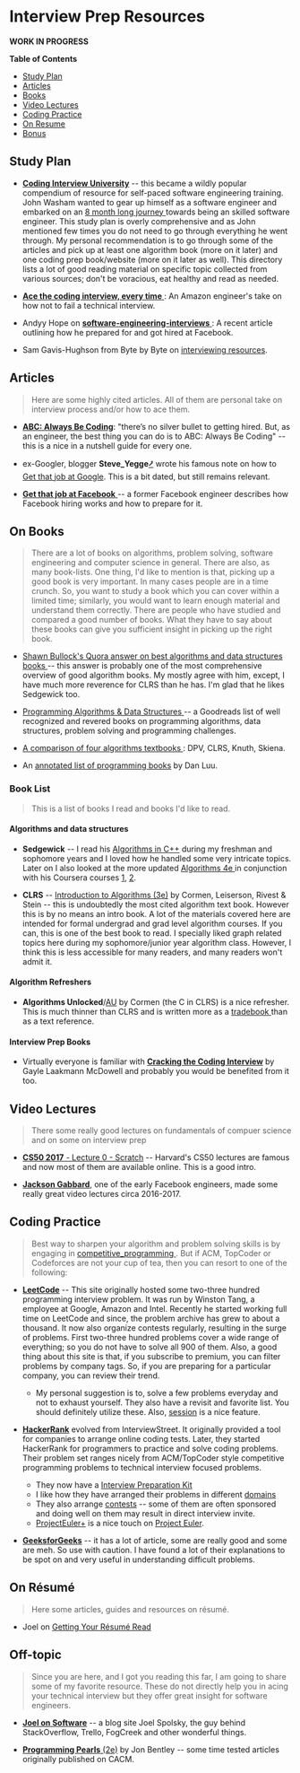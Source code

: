 Interview Prep Resources
========================
**WORK IN PROGRESS**

**Table of Contents**
- [Study Plan](#study-Plan)
- [Articles](#articles)
- [Books](#on-books)
- [Video Lectures](#video-lectures)
- [Coding Practice](#coding-practice)
- [On Resume](#on-resume)
- [Bonus](#off-topic)


## Study Plan
- **[Coding Interview University](https://github.com/jwasham/coding-interview-university)** -- this became a wildly 
popular compendium of resource for self-paced software engineering training. John Washam wanted to gear up himself 
as a software engineer and embarked on an [8 month long journey
](https://medium.freecodecamp.org/why-i-studied-full-time-for-8-months-for-a-google-interview-cc662ce9bb13) 
towards being an skilled software engineer. This study plan is overly comprehensive and as John mentioned few times 
you do not need to go through everything he went through. My personal recommendation is to go through some of the 
articles and pick up at least one algorithm book (more on it later) and one coding prep book/website (more on it later 
as well). This directory lists a lot of good reading material on specific topic collected from various sources; don't be 
voracious, eat healthy and read as needed. 

- [**Ace the coding interview, every time**
](https://medium.com/@nickciubotariu/ace-the-coding-interview-every-time-d169ce1fd3fc): An Amazon engineer's take on
how not to fail a technical interview. 

- Andyy Hope on [**software-engineering-interviews**
](https://medium.freecodecamp.org/software-engineering-interviews-744380f4f2af): A recent article outlining how he 
prepared for and got hired at Facebook. 

- Sam Gavis-Hughson from Byte by Byte on [interviewing resources](https://www.byte-by-byte.com/interviewing-resources/).
 

## Articles
> Here are some highly cited articles. All of them are personal take on interview process and/or how to ace them. 

- [**ABC: Always Be Coding**](https://medium.com/always-be-coding/abc-always-be-coding-d5f8051afce2): "there’s no silver bullet to getting 
hired. But, as an engineer, the best thing you can do is to ABC: Always Be Coding" -- this is a nice in a nutshell 
guide for every one. 

- ex-Googler, blogger **Steve_Yegge**[⭷](https://en.wikipedia.org/wiki/Steve_Yegge) wrote his famous note on how to 
[Get that job at Google](http://steve-yegge.blogspot.com/2008/03/get-that-job-at-google.html). This is a bit dated, 
but still remains relevant.

- [**Get that job at Facebook**
](https://www.facebook.com/notes/facebook-engineering/get-that-job-at-facebook/10150964382448920) -- a former Facebook
engineer describes how Facebook hiring works and how to prepare for it. 



## On Books
> There are a lot of books on algorithms, problem solving, software engineering and computer science in general. There 
are also, as many book-lists. One thing, I'd like to mention is that, picking up a good book is very important. In many
cases people are in a time crunch. So, you want to study a book which you can cover within a limited time; similarly,
you would want to learn enough material and understand them correctly. There are people who have studied and compared 
a good number of books. What they have to say about these books can give you sufficient insight in picking up the right
book. 

- [Shawn Bullock's Quora answer on best algorithms and data structures books
](https://www.quora.com/What-are-the-best-books-on-algorithms-and-data-structures/answer/Shawn-Bullock-7) -- this 
answer is probably one of the most comprehensive overview of good algorithm books. My mostly agree with him, except, I 
have much more reverence for CLRS than he has. I'm glad that he likes Sedgewick too. 

- [Programming Algorithms & Data Structures
](https://www.goodreads.com/list/show/126971.Programming_Algorithms_Data_Structures) -- a Goodreads list of well 
recognized and revered books on programming algorithms, data structures, problem solving and programming challenges.

- [A comparison of four algorithms textbooks
](https://porgionesanke.wordpress.com/2016/07/11/a-comparison-of-four-algorithms-textbooks/): DPV, CLRS, Knuth, Skiena.
- An [annotated list of programming books](https://danluu.com/programming-books/) by Dan Luu.

### Book List
> This is a list of books I read and books I'd like to read.

#### Algorithms and data structures
- **Sedgewick** -- I read his [Algorithms in C++](http://a.co/d/9cUnqJI) during my freshman and sophomore years and I 
loved how he handled some very intricate topics. Later on I also looked at the more updated [Algorithms 4e
](http://a.co/d/0LDYqsh) in conjunction with his Coursera courses [1](https://www.coursera.org/learn/algorithms-part1), 
[2](https://www.coursera.org/learn/algorithms-part2). 

- **CLRS** -- [Introduction to Algorithms (3e)](http://a.co/d/aVnF8Eu) by Cormen, Leiserson, Rivest & Stein -- this is 
undoubtedly the most cited algorithm text book. However this is by no means an intro book. A lot of the materials 
covered here are intended for formal undergrad and grad level algorithm courses. If you can, this is one of the best 
book to read. I specially liked graph related topics here during my sophomore/junior year algorithm class. However, I 
think this is less accessible for many readers, and many readers won't admit it. 

#### Algorithm Refreshers
- **Algorithms Unlocked**/[AU](http://a.co/d/egtBmR0) by Cormen (the C in CLRS) is a nice refresher. This is much 
thinner than CLRS and is written more as a [tradebook
](https://www.quora.com/Whats-the-difference-between-algorithm-books-CLRS-and-the-Algorithms-Unlocked/answers/7930807) 
than as a text reference. 

#### Interview Prep Books
- Virtually everyone is familiar with [**Cracking the Coding Interview**](http://a.co/d/73OhN0n) by Gayle Laakmann 
McDowell and probably you would be benefited from it too. 



## Video Lectures

> There some really good lectures on fundamentals of compuer science and on some on interview prep

- [**CS50 2017** - Lecture 0 - Scratch](https://www.youtube.com/watch?v=y62zj9ozPOM) -- Harvard's CS50 lectures are 
famous and now most of them are available online. This is a good intro. 

- [**Jackson Gabbard**](https://www.youtube.com/channel/UCcdCkJKXlRoXVD03eo-q8mQ/videos), one of the early Facebook 
engineers, made some really great video lectures circa 2016-2017.



## Coding Practice

> Best way to sharpen your algorithm and problem solving skills is by engaging in [competitive_programming
](https://en.wikipedia.org/wiki/Competitive_programming). But if ACM, TopCoder or Codeforces are not your cup of tea,
then you can resort to one of the following:

- [**LeetCode**](https://leetcode.com/problemset/all/) -- This site originally hosted some two-three hundred programming
interview problem. It was run by Winston Tang, a employee at Google, Amazon and Intel. Recently he started working 
full time on LeetCode and since, the problem archive has grew to about a thousand. It now also organize contests 
regularly, resulting in the surge of problems. First two-three hundred problems cover a wide range of everything; so you
do not have to solve all 900 of them. Also, a good thing about this site is that, if you subscribe to premium, you can 
filter problems by company tags. So, if you are preparing for a particular company, you can review their trend. 
  - My personal suggestion is to, solve a few problems everyday and not to exhaust yourself. They also have a revisit 
  and favorite list. You should definitely utilize these. Also, [session](https://leetcode.com/session/) is a nice 
  feature. 
  
- [**HackerRank**](https://www.hackerrank.com/) evolved from InterviewStreet. It originally provided a tool for 
companies to arrange online coding tests. Later, they started HackerRank for programmers to practice and solve coding
problems. Their problem set ranges nicely from ACM/TopCoder style competitive programming problems to technical 
interview focused problems. 
  - They now have a [Interview Preparation Kit](https://www.hackerrank.com/interview/interview-preparation-kit)
  - I like how they have arranged their problems in different [domains](https://www.hackerrank.com/domains/)
  - They also arrange [contests](https://www.hackerrank.com/contests) -- some of them are often sponsored and doing well
  on them may result in direct interview invite. 
  - [ProjectEuler+](https://www.hackerrank.com/contests/projecteuler/challenges?) is a nice touch on [Project 
  Euler](https://projecteuler.net). 
  
- [**GeeksforGeeks**](https://www.geeksforgeeks.org/) -- it has a lot of article, some are really good and some are meh.
So use with caution. I have found a lot of their explanations to be spot on and very useful in understanding difficult 
problems.  

## On Résumé
> Here some articles, guides and resources on résumé. 
- Joel on [Getting Your Résumé Read](https://www.joelonsoftware.com/2004/01/26/getting-your-resume-read/)



## Off-topic
> Since you are here, and I got you reading this far, I am going to share some of my favorite resource. These do not 
directly help you in acing your technical interview but they offer great insight for software engineers.

- [**Joel on Software**](https://www.joelonsoftware.com/) -- a blog site Joel Spolsky, the guy behind StackOverflow, 
Trello, FogCreek and other wonderful things. 

- [**Programming Pearls** (2e)](http://a.co/d/dVi3IYb) by Jon Bentley -- some time tested articles originally published 
on CACM. 